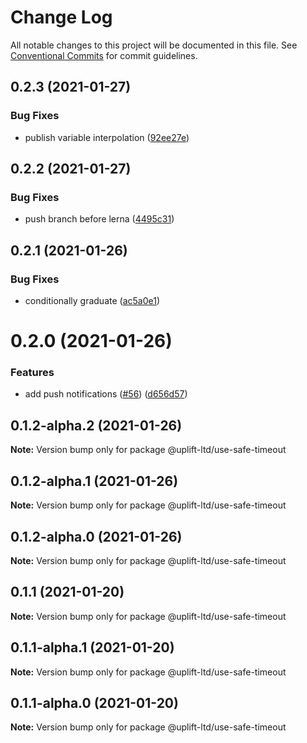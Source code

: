 # Change Log

All notable changes to this project will be documented in this file. See
[Conventional Commits](https://conventionalcommits.org) for commit guidelines.

## 0.2.3 (2021-01-27)

### Bug Fixes

- publish variable interpolation
  ([92ee27e](https://github.com/uplift-ltd/nexus/commit/92ee27e2b1a473d14e95120fd9835f90e2b4b0d0))

## 0.2.2 (2021-01-27)

### Bug Fixes

- push branch before lerna
  ([4495c31](https://github.com/uplift-ltd/nexus/commit/4495c311019edad65242fddfcbec3763a86f528c))

## 0.2.1 (2021-01-26)

### Bug Fixes

- conditionally graduate
  ([ac5a0e1](https://github.com/uplift-ltd/nexus/commit/ac5a0e1fc880399a0b498e7eac042f1572fee991))

# 0.2.0 (2021-01-26)

### Features

- add push notifications ([#56](https://github.com/uplift-ltd/nexus/issues/56))
  ([d656d57](https://github.com/uplift-ltd/nexus/commit/d656d57fa545c77c9c28aab77e57ea43a2bacc60))

## 0.1.2-alpha.2 (2021-01-26)

**Note:** Version bump only for package @uplift-ltd/use-safe-timeout

## 0.1.2-alpha.1 (2021-01-26)

**Note:** Version bump only for package @uplift-ltd/use-safe-timeout

## 0.1.2-alpha.0 (2021-01-26)

**Note:** Version bump only for package @uplift-ltd/use-safe-timeout

## 0.1.1 (2021-01-20)

**Note:** Version bump only for package @uplift-ltd/use-safe-timeout

## 0.1.1-alpha.1 (2021-01-20)

**Note:** Version bump only for package @uplift-ltd/use-safe-timeout

## 0.1.1-alpha.0 (2021-01-20)

**Note:** Version bump only for package @uplift-ltd/use-safe-timeout

